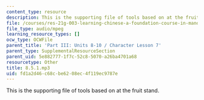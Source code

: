 ```yaml
---
content_type: resource
description: This is the supporting file of tools based on at the fruit stand.
file: /courses/res-21g-003-learning-chinese-a-foundation-course-in-mandarin-spring-2011/fd1a2d46c68cbe6208ec4f119ec9787e_8.5.1.mp3
file_type: audio/mpeg
learning_resource_types: []
ocw_type: OCWFile
parent_title: 'Part III: Units 8-10 / Character Lesson 7'
parent_type: SupplementalResourceSection
parent_uid: 5e882777-1f7c-52c8-5070-a26ba4701a68
resourcetype: Other
title: 8.5.1.mp3
uid: fd1a2d46-c68c-be62-08ec-4f119ec9787e
---
```

This is the supporting file of tools based on at the fruit stand.

